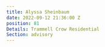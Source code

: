 ```yaml
---
title: Alyssa Sheinbaum
date: 2022-09-12 21:36:00 Z
position: 81
Details: Trammell Crow Residential
Section: advisory
---
```


